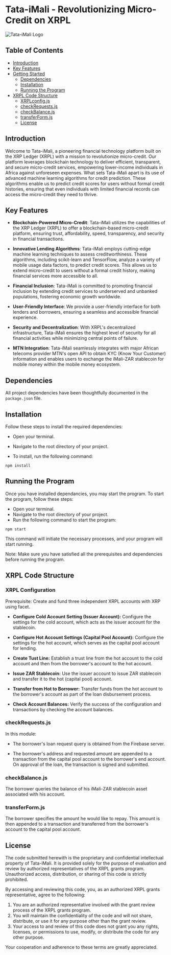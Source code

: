 # Tata-iMali - Revolutionizing Micro-Credit on XRPL

![Tata-iMali Logo](./src/Branding/Tata-iMali-logo-colour-transparent.png)

## Table of Contents

- [Introduction](#introduction)
- [Key Features](#key-features)
- [Getting Started](#getting-started)
  - [Dependencies](#dependencies)
  - [Installation](#installation)
  - [Running the Program](#running-the-program)
- [XRPL Code Structure](#xrpl-code-structure)
  - [XRPLconfig.js](#xrpl-configuration-xrpl-configjs)
  - [checkRequests.js](#checkrequestsjs)
  - [checkBalance.js](#checkbalancejs)
  - [transferForm.js](#transferformjs)
  - [License](#License)

## Introduction

Welcome to Tata-iMali, a pioneering financial technology platform built on the XRP Ledger (XRPL) with a mission to revolutionize micro-credit. Our platform leverages blockchain technology to deliver efficient, transparent, and secure micro-credit services, empowering lower-income individuals in Africa against unforeseen expenses. What sets Tata-iMali apart is its use of advanced machine learning algorithms for credit prediction. These algorithms enable us to predict credit scores for users without formal credit histories, ensuring that even individuals with limited financial records can access the micro-credit they need to thrive.

## Key Features

- **Blockchain-Powered Micro-Credit**: Tata-iMali utilizes the capabilities of the XRP Ledger (XRPL) to offer a blockchain-based micro-credit platform, ensuring trust, affordability, speed, transparency, and security in financial transactions.

- **Innovative Lending Algorithms**: Tata-iMali employs cutting-edge machine learning techniques to assess creditworthiness. These algorithms, including scikit-learn and TensorFlow, analyze a variety of mobile usage data factors, to predict credit scores. This allows us to extend micro-credit to users without a formal credit history, making financial services more accessible to all.

- **Financial Inclusion**: Tata-iMali is committed to promoting financial inclusion by extending credit services to underserved and unbanked populations, fostering economic growth worldwide.

- **User-Friendly Interface**: We provide a user-friendly interface for both lenders and borrowers, ensuring a seamless and accessible financial experience.

- **Security and Decentralization**: With XRPL's decentralized infrastructure, Tata-iMali ensures the highest level of security for all financial activities while minimizing central points of failure.

- **MTN Integration**: Tata-iMali seamlessly integrates with major African telecoms provider MTN's open API to obtain KYC (Know Your Customer) information and enables users to exchange the iMali-ZAR stablecoin for mobile money within the mobile money ecosystem.

## Dependencies

All project dependencies have been thoughtfully documented in the `package.json` file.

## Installation

Follow these steps to install the required dependencies:

- Open your terminal.

- Navigate to the root directory of your project.

- To install, run the following command:

```shell
npm install
```

## Running the Program

Once you have installed dependancies, you may start the program. To start the program, follow these steps:

- Open your terminal.
- Navigate to the root directory of your project.
- Run the following command to start the program:

```shell
npm start
```

This command will initiate the necessary processes, and your program will start running.

Note: Make sure you have satisfied all the prerequisites and dependencies before running the program.

## XRPL Code Structure

### XRPL Configuration

Prerequisite: Create and fund three independent XRPL accounts with XRP using facet.

- **Configure Cold Account Setting (Issuer Account):** Configure the settings for the cold account, which acts as the issuer account for the stablecoin.

- **Configure Hot Account Settings (Capital Pool Account):** Configure the settings for the hot account, which serves as the capital pool account for lending.

- **Create Tust Line:** Establish a trust line from the hot account to the cold account and then from the borrower's account to the hot account.

- **Issue ZAR Stablecoin:** Use the issuer account to issue ZAR stablecoin and transfer it to the hot (capital pool) account.

- **Transfer from Hot to Borrower:** Transfer funds from the hot account to the borrower's account as part of the loan disbursement process.

- **Check Account Balances:** Verify the success of the configuration and transactions by checking the account balances.

### checkRequests.js

In this module:

- The borrower's loan request query is obtained from the Firebase server.

- The borrower's address and requested amount are appended to a transaction from the capital pool account to the borrower's end account. On approval of the loan, the transaction is signed and submitted.

### checkBalance.js

The borrower queries the balance of his iMali-ZAR stablecoin asset associated with his account.

### transferForm.js

The borrower specifies the amount he would like to repay. This amount is then appended to a transaction and transferred from the borrower's account to the capital pool account.

## License

The code submitted herewith is the proprietary and confidential intellectual property of Tata-iMali. It is provided solely for the purpose of evaluation and review by authorized representatives of the XRPL grants program. Unauthorized access, distribution, or sharing of this code is strictly prohibited.

By accessing and reviewing this code, you, as an authorized XRPL grants representative, agree to the following:

1. You are an authorized representative involved with the grant review process of the XRPL grants program.
2. You will maintain the confidentiality of the code and will not share, distribute, or use it for any purpose other than the grant review.
3. Your access to and review of this code does not grant you any rights, licenses, or permissions to use, modify, or distribute the code for any other purpose.

Your cooperation and adherence to these terms are greatly appreciated.
